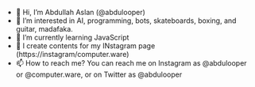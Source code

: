 - 👋 Hi, I’m Abdullah Aslan (@abdulooper)
- 👀 I’m interested in AI, programming, bots, skateboards, boxing, and guitar, madafaka.
- 🌱 I’m currently learning JavaScript
- 💞️ I create contents for my INstagram page (https://instagram/computer.ware)
- 📫 How to reach me? You can reach me on Instagram as @abdulooper or @computer.ware, or on Twitter as @abdulooper

<!---
leoandersoon/leoandersoon is a ✨ special ✨ repository because its `README.md` (this file) appears on your GitHub profile.
You can click the Preview link to take a look at your changes.
--->
